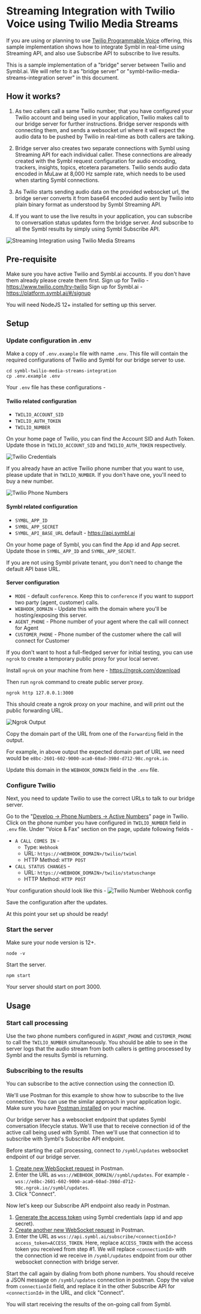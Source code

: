 # Streaming Integration with Twilio Voice using Twilio Media Streams

If you are using or planning to use [Twilio Programmable Voice](https://www.twilio.com/docs/voice) offering, 
this sample implementation shows how to integrate Symbl in real-time using Streaming API, and also use Subscribe API
to subscribe to live results.

This is a sample implementation of a "bridge" server between Twilio and Symbl.ai. We will refer to it as "bridge server"
or "symbl-twilio-media-streams-integration server" in this document.


## How it works?

1. As two callers call a same Twilio number, that you have configured your Twilio account and being used in your application,
Twilio makes call to our bridge server for further instructions. Bridge server responds with connecting them, and sends a
websocket url where it will expect the audio data to be pushed by Twilio in real-time as both callers are talking.

2. Bridge server also creates two separate connections with Symbl using Streaming API for each individual caller. These
connections are already created with the Symbl request configuration for audio encoding, trackers, insights, topics, etcetera
   parameters. Twilio sends audio data encoded in MuLaw at 8,000 Hz sample rate, which needs to be used when starting
   Symbl connections.
   
3. As Twilio starts sending audio data on the provided websocket url, the bridge server converts it from base64 encoded
audio sent by Twilio into plain binary format as understood by Symbl Streaming API.
   
4. If you want to use the live results in your application, you can subscribe to conversation status updates form
the bridge server. And subscribe to all the Symbl results by simply using Symbl Subscribe API.

![Streaming Integration using Twilio Media Streams](images/symbl-twilio-media-stream-integration-high-level.png)

## Pre-requisite

Make sure you have active Twilio and Symbl.ai accounts. If you don't have them already please create them first.
Sign up for Twilio - https://www.twilio.com/try-twilio
Sign up for Symbl.ai - https://platform.symbl.ai/#/signup

You will need NodeJS 12+ installed for setting up this server.

## Setup

### Update configuration in .env
Make a copy of `.env.example` file with name `.env`. This file will contain the required configurations of Twilio
and Symbl for our bridge server to use.

```shell
cd symbl-twilio-media-streams-integration
cp .env.example .env
```

Your `.env` file has these configurations -
#### Twilio related configuration
* `TWILIO_ACCOUNT_SID`
* `TWILIO_AUTH_TOKEN`
* `TWILIO_NUMBER`

On your home page of Twilio, you can find the Account SID and Auth Token. Update those in `TWILIO_ACCOUNT_SID` and
`TWILIO_AUTH_TOKEN` respectively.

![Twilio Credentials](images/twilio-credentials.png)

If you already have an active Twilio phone number that you want to use, please update that in `TWILIO_NUMBER`. If you don't
have one, you'll need to buy a new number.

![Twilio Phone Numbers](images/twilio-phone-numbers.png)

#### Symbl related configuration
* `SYMBL_APP_ID`
* `SYMBL_APP_SECRET`
* `SYMBL_API_BASE_URL` default - https://api.symbl.ai

On your home page of Symbl, you can find the App id and App secret. Update those in `SYMBL_APP_ID` and `SYMBL_APP_SECRET`.

If you are not using Symbl private tenant, you don't need to change the default API base URL.

#### Server configuration
* `MODE` - default `conference`. Keep this to `conference` if you want to support two party (agent, customer) calls.
* `WEBHOOK_DOMAIN` - Update this with the domain where you'll be hosting/exposing this server.
* `AGENT_PHONE` - Phone number of your agent where the call will connect for Agent
* `CUSTOMER_PHONE` - Phone number of the customer where the call will connect for Customer

If you don't want to host a full-fledged server for initial testing, you can use `ngrok` to create a temporary public proxy
for your local server.

Install `ngrok` on your machine from here - https://ngrok.com/download

Then run `ngrok` command to create public server proxy.
```shell
ngrok http 127.0.0.1:3000
```

This should create a ngrok proxy on your machine, and will print out the public forwarding URL.

![Ngrok Output](images/ngrok-output.png)

Copy the domain part of the URL from one of the `Forwarding` field in the output.

For example, in above output the expected domain part of URL we need would be `e8bc-2601-602-9000-aca0-60ad-398d-d712-98c.ngrok.io`.

Update this domain in the `WEBHOOK_DOMAIN` field in the `.env` file.

### Configure Twilio

Next, you need to update Twilio to use the correct URLs to talk to our bridge server.

Go to the "[Develop -> Phone Numbers -> Active Numbers](https://console.twilio.com/us1/develop/phone-numbers/manage/incoming)" page in Twilio.
Click on the phone number you have configured in `TWILIO_NUMBER` field in `.env` file.
Under "Voice & Fax" section on the page, update following fields -
* `A CALL COMES IN` -
   * Type: `Webhook`
   * URL: `https://<WEBHOOK_DOMAIN>/twilio/twiml`
   * HTTP Method: `HTTP POST`
* `CALL STATUS CHANGES` -
   * URL: `https://<WEBHOOK_DOMAIN>/twilio/statuschange`
   * HTTP Method: `HTTP POST`

Your configuration should look like this -
![Twilio Number Webhook config](images/number-webhook-config-twilio.png)

Save the configuration after the updates.

At this point your set up should be ready!

### Start the server

Make sure your node version is 12+.
```shell
node -v
```

Start the server.
```shell
npm start
```

Your server should start on port 3000.

## Usage

### Start call processing
Use the two phone numbers configured in `AGENT_PHONE` and `CUSTOMER_PHONE` to call the `TWILIO_NUMBER` simultaneously.
You should be able to see in the server logs that the audio stream from both callers is getting processed by Symbl and the
results Symbl is returning.

### Subscribing to the results
You can subscribe to the active connection using the connection ID.

We'll use Postman for this example to show how to subscribe to the live connection. You can use the similar approach
in your application logic. Make sure you have [Postman installed](https://www.postman.com/) on your machine.

Our bridge server has a websocket endpoint that updates Symbl conversation lifecycle status. We'll use that to receive
connection id of the active call being used with Symbl. Then we'll use that connection id to subscribe with Symbl's Subscribe API
endpoint.

Before starting the call processing, connect to `/symbl/updates` websocket endpoint of our bridge server.
1. [Create new WebSocket request](https://learning.postman.com/docs/sending-requests/websocket/websocket/#creating-websocket-requests) in Postman.
2. Enter the URL as `wss://WEBHOOK_DOMAIN//symbl/updates`. For example - `wss://e8bc-2601-602-9000-aca0-60ad-398d-d712-98c.ngrok.io//symbl/updates`.
3. Click "Connect".

Now let's keep our Subscribe API endpoint also ready in Postman.
1. [Generate the access token](https://docs.symbl.ai/docs/authenticate#generate-an-access-token) using Symbl credentials (app id and app secret).
2. [Create another new WebSocket request](https://learning.postman.com/docs/sending-requests/websocket/websocket/#creating-websocket-requests) in Postman.
3. Enter the URL as `wss://api.symbl.ai/subscribe/<connectionId>?access_token=ACCESS_TOKEN`. Here, replace `ACCESS_TOKEN`
with the access token you received from step #1. We will replace `<connectionId>` with the connection id we receive in `/symbl/updates`
   endpoint from our other websocket connection with bridge server.
   
Start the call again by dialing from both phone numbers. You should receive a JSON message on `/symbl/updates` connection 
in postman. Copy the value from `connectionId` field, and replace it in the other Subscribe API for `<connectionId>` 
in the URL, and click "Connect".

You will start receiving the results of the on-going call from Symbl.


